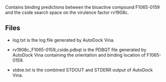 Contains binding predictions between the bioactive compound F1065-0159 and the cside search space on the virulence factor rv1908c.

## Files

- log.txt is the log file generated by AutoDock Vina.

- rv1908c_F1065-0159_cside.pdbqt is the PDBQT file generated by AutoDock Vina containing the orientation and binding location of F1065-0159.

- stdoe.txt is the combined STDOUT and STDERR output of AutoDock Vina.

